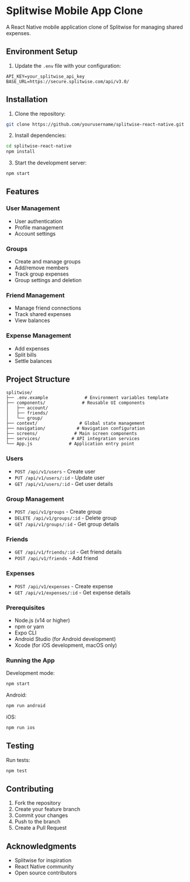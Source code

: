 # Splitwise Mobile App Clone

A React Native mobile application clone of Splitwise for managing shared expenses.

## Environment Setup

1. Update the `.env` file with your configuration:

``` text
API_KEY=your_splitwise_api_key
BASE_URL=https://secure.splitwise.com/api/v3.0/
```

## Installation

1. Clone the repository:

```bash
git clone https://github.com/yourusername/splitwise-react-native.git
```

2. Install dependencies:

```bash
cd splitwise-react-native
npm install
```

3. Start the development server:

```bash
npm start
```

## Features

### User Management

- User authentication
- Profile management
- Account settings

### Groups

- Create and manage groups
- Add/remove members
- Track group expenses
- Group settings and deletion

### Friend Management

- Manage friend connections
- Track shared expenses
- View balances

### Expense Management

- Add expenses
- Split bills
- Settle balances

## Project Structure

``` text
splitwise/
├── .env.example              # Environment variables template
├── components/              # Reusable UI components
│   ├── account/
│   ├── friends/
│   └── group/
├── context/                # Global state management
├── navigation/            # Navigation configuration
├── screens/              # Main screen components
├── services/            # API integration services
└── App.js              # Application entry point
```

### Users

- `POST /api/v1/users` - Create user
- `PUT /api/v1/users/:id` - Update user
- `GET /api/v1/users/:id` - Get user details

### Group Management

- `POST /api/v1/groups` - Create group
- `DELETE /api/v1/groups/:id` - Delete group
- `GET /api/v1/groups/:id` - Get group details

### Friends

- `GET /api/v1/friends/:id` - Get friend details
- `POST /api/v1/friends` - Add friend

### Expenses

- `POST /api/v1/expenses` - Create expense
- `GET /api/v1/expenses/:id` - Get expense details

### Prerequisites

- Node.js (v14 or higher)
- npm or yarn
- Expo CLI
- Android Studio (for Android development)
- Xcode (for iOS development, macOS only)

### Running the App

Development mode:

```bash
npm start
```

Android:

```bash
npm run android
```

iOS:

```bash
npm run ios
```

## Testing

Run tests:

```bash
npm test
```

## Contributing

1. Fork the repository
2. Create your feature branch
3. Commit your changes
4. Push to the branch
5. Create a Pull Request

## Acknowledgments

- Splitwise for inspiration
- React Native community
- Open source contributors
